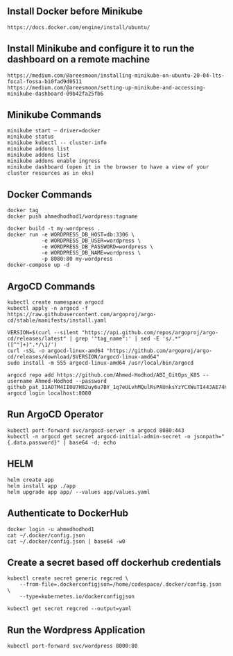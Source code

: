 ## Install Docker before Minikube 
```
https://docs.docker.com/engine/install/ubuntu/
```

## Install Minikube and configure it to run the dashboard on a remote machine 
``` 
https://medium.com/@areesmoon/installing-minikube-on-ubuntu-20-04-lts-focal-fossa-b10fad9d0511
https://medium.com/@areesmoon/setting-up-minikube-and-accessing-minikube-dashboard-09b42fa25fb6

```

## Minikube Commands 
```
minikube start — driver=docker
minikube status
minikube kubectl -- cluster-info 
minikube addons list
minikube addons list
minikube addons enable ingress
minikube dashboard (open it in the browser to have a view of your cluster resources as in eks)

```

## Docker Commands
```
docker tag 
docker push ahmedhodhod1/wordpress:tagname

docker build -t my-wordpress .
docker run -e WORDPRESS_DB_HOST=db:3306 \
           -e WORDPRESS_DB_USER=wordpress \
           -e WORDPRESS_DB_PASSWORD=wordpress \
           -e WORDPRESS_DB_NAME=wordpress \
           -p 8080:80 my-wordpress
docker-compose up -d

```

## ArgoCD Commands
```
kubectl create namespace argocd
kubectl apply -n argocd -f https://raw.githubusercontent.com/argoproj/argo-cd/stable/manifests/install.yaml

VERSION=$(curl --silent "https://api.github.com/repos/argoproj/argo-cd/releases/latest" | grep '"tag_name":' | sed -E 's/.*"([^"]+)".*/\1/')
curl -sSL -o argocd-linux-amd64 "https://github.com/argoproj/argo-cd/releases/download/$VERSION/argocd-linux-amd64"
sudo install -m 555 argocd-linux-amd64 /usr/local/bin/argocd

argocd repo add https://github.com/Ahmed-Hodhod/ABI_GitOps_K8S --username Ahmed-Hodhod --password github_pat_11AO7M4II0U7H82uy6u7BY_1q7eULvhMQulRsPAUnksYzYCXWuTI44JAE74KSLguvk5kvb
argocd login localhost:8080
```

## Run ArgoCD Operator
```
kubectl port-forward svc/argocd-server -n argocd 8080:443
kubectl -n argocd get secret argocd-initial-admin-secret -o jsonpath="{.data.password}" | base64 -d; echo

```



## HELM 
```
helm create app
helm install app ./app
helm upgrade app app/ --values app/values.yaml
```


## Authenticate to DockerHub

```
docker login -u ahmedhodhod1
cat ~/.docker/config.json
cat ~/.docker/config.json | base64 -w0   
```

## Create a secret based off dockerhub credentials 

```
kubectl create secret generic regcred \
    --from-file=.dockerconfigjson=/home/codespace/.docker/config.json \
    --type=kubernetes.io/dockerconfigjson

kubectl get secret regcred --output=yaml
```


## Run the Wordpress Application

```
kubectl port-forward svc/wordpress 8000:80
```